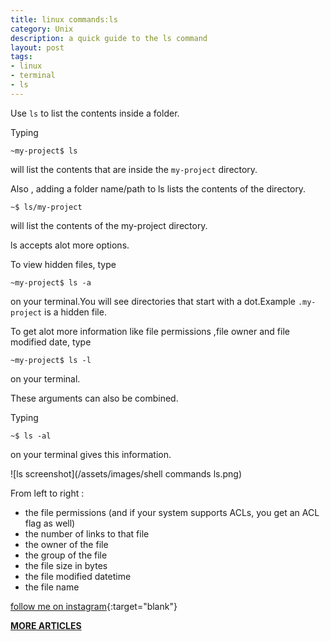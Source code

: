 ```yaml
---
title: linux commands:ls
category: Unix
description: a quick guide to the ls command
layout: post
tags:
- linux
- terminal
- ls
---
```


Use `ls` to list the contents inside a folder. 

Typing 

`~my-project$ ls `

will list the contents that are inside the `my-project` directory.

Also , adding a folder name/path to ls lists the contents of the directory.

`~$ ls/my-project `

will list the contents of the my-project directory.

ls accepts alot more options.

To view hidden files, type 

`~my-project$ ls -a`

on your terminal.You will see directories that start with a dot.Example `.my-project` is a hidden file.

To get alot more information like file permissions ,file owner and file modified date, type 

`~my-project$ ls -l`

on your terminal.

These arguments can also be combined.

Typing 

`~$ ls -al`

on your terminal gives this information.

![ls screenshot](/assets/images/shell commands ls.png)

From left to right :

* the file permissions (and if your system supports
ACLs, you get an ACL flag as well)
* the number of links to that file
* the owner of the file
* the group of the file
* the file size in bytes
* the file modified datetime
* the file name



[follow me on instagram](https://instagram.com/devmuangi){:target="blank"}


[**MORE ARTICLES**](/blog)

